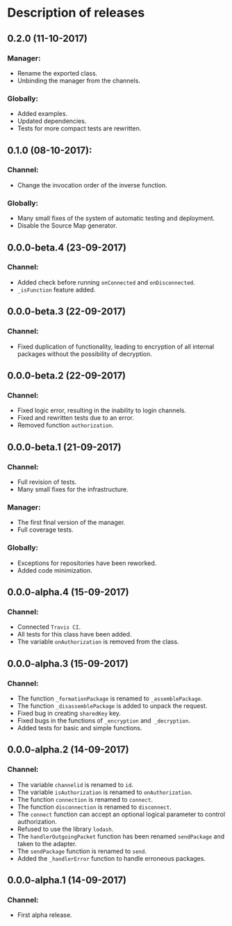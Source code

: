 # Description of releases
## 0.2.0 (11-10-2017)
### Manager:
- Rename the exported class.
- Unbinding the manager from the channels.

### Globally:
- Added examples.
- Updated dependencies.
- Tests for more compact tests are rewritten.

## 0.1.0 (08-10-2017):
### Channel:
- Change the invocation order of the inverse function.

### Globally:
- Many small fixes of the system of automatic testing and deployment.
- Disable the Source Map generator.

## 0.0.0-beta.4 (23-09-2017)
### Channel:
* Added check before running `onConnected` and `onDisconnected`.
* `_isFunction` feature added.

## 0.0.0-beta.3 (22-09-2017)
### Channel:
* Fixed duplication of functionality, leading to encryption of all internal packages without the possibility of decryption.

## 0.0.0-beta.2 (22-09-2017)
### Channel:
* Fixed logic error, resulting in the inability to login channels.
* Fixed and rewritten tests due to an error.
* Removed function `authorization`.

## 0.0.0-beta.1 (21-09-2017)
### Channel:
* Full revision of tests.
* Many small fixes for the infrastructure.

### Manager:
* The first final version of the manager.
* Full coverage tests.

### Globally:
* Exceptions for repositories have been reworked.
* Added code minimization.

## 0.0.0-alpha.4 (15-09-2017)
### Channel:
* Connected `Travis CI`.
* All tests for this class have been added.
* The variable `onAuthorization` is removed from the class.

## 0.0.0-alpha.3 (15-09-2017)
### Channel:
* The function `_formationPackage` is renamed to `_assemblePackage`.
* The function `_disassemblePackage` is added to unpack the request.
* Fixed bug in creating `sharedKey` key.
* Fixed bugs in the functions of `_encryption` and` _decryption`.
* Added tests for basic and simple functions.

## 0.0.0-alpha.2 (14-09-2017)
### Channel:
* The variable `channelid` is renamed to `id`.
* The variable `isAuthorization` is renamed to `onAuthorization`.
* The function `connection` is renamed to `connect`.
* The function `disconnection` is renamed to `disconnect`.
* The `connect` function can accept an optional logical parameter to control authorization.
* Refused to use the library `lodash`.
* The `handlerOutgoingPacket` function has been renamed `sendPackage` and taken to the adapter.
* The `sendPackage` function is renamed to `send`.
* Added the `_handlerError` function to handle erroneous packages.

## 0.0.0-alpha.1 (14-09-2017)
### Channel:
* First alpha release.
